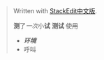 


> Written with [StackEdit中文版](https://stackedit.cn/).
>
> **测**了*一次*小**试**
> **测试** ~~使用~~
> + ***环境***
> + 呼叫
>   

 

 

<!--stackedit_data:
eyJoaXN0b3J5IjpbMTU2MTg3OTI1LDEwNzc3MTMzOTksMTM5Nj
U0NTYzMCwtNjU0NTQ5NDk3LDIwOTAyNzYzMzcsNDQwOTA1NjE5
XX0=
-->